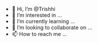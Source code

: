 - 👋 Hi, I’m @Trishhi
- 👀 I’m interested in ...
- 🌱 I’m currently learning ...
- 💞️ I’m looking to collaborate on ...
- 📫 How to reach me ...

<!---
Trishhi/Trishhi is a ✨ special ✨ repository because its `README.md` (this file) appears on your GitHub profile.
You can click the Preview link to take a look at your changes.
--->
